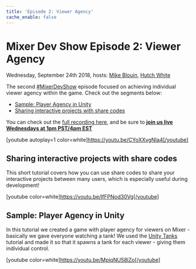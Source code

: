 ```yaml
---
title: 'Episode 2: Viewer Agency'
cache_enable: false
---
```


# Mixer Dev Show Episode 2: Viewer Agency
Wednesday, September 24th 2018, hosts: [Mike Blouin](https://twitter.com/MichaelBlouin), [Hutch White](https://twitter.com/AechDub)

The second [#MixerDevShow](https://twitter.com/hashtag/MixerDevShow) episode focused on achieving individual viewer agency within the game. Check out the segments below:

- [Sample: Player Agency in Unity](https://youtu.be/MpiqNU58lZo)
- [Sharing interactive projects with share codes](https://youtu.be/lfFPNod30Vg)

You can check out the [full recording here](https://youtu.be/CYoXXvgNIa4), and be sure to [**join us live Wednesdays at 1pm PST/4pm EST**](https://mixer.com/MixerDevShow)

[youtube autoplay=1 color=white]https://youtu.be/CYoXXvgNIa4[/youtube]

## Sharing interactive projects with share codes
This short tutorial covers how you can use share codes to share your interactive projects between many users, which is especially useful during development!

[youtube color=white]https://youtu.be/lfFPNod30Vg[/youtube]

## Sample: Player Agency in Unity
In this tutorial we created a game with player agency for viewers on Mixer - basically we gave everyone watching a tank! We used the [Unity Tanks](https://unity3d.com/learn/tutorials/s/tanks-tutorial) tutorial and made it so that it spawns a tank for each viewer - giving them individual control.

[youtube color=white]https://youtu.be/MpiqNU58lZo[/youtube]